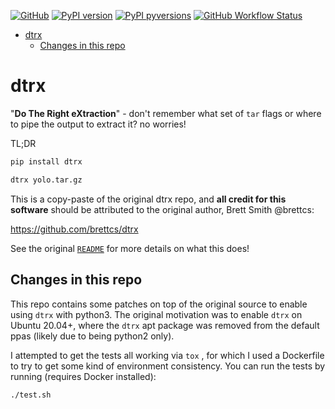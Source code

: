[![GitHub](https://img.shields.io/badge/GitHub-dtrx--py/dtrx-8da0cb?style=for-the-badge&logo=github)](https://github.com/dtrx-py/dtrx)
[![PyPI
version](https://img.shields.io/pypi/v/dtrx.svg?style=for-the-badge&logo=PyPi&logoColor=white)](https://pypi.org/project/dtrx/)
[![PyPI
pyversions](https://img.shields.io/pypi/pyversions/dtrx.svg?style=for-the-badge&logo=python&logoColor=white&color=ff69b4)](https://pypi.python.org/pypi/dtrx/)
[![GitHub Workflow Status](https://img.shields.io/github/workflow/status/dtrx-py/dtrx/main-ci/master?logo=github-actions&logoColor=white&style=for-the-badge)](https://github.com/dtrx-py/dtrx/actions)

- [dtrx](#dtrx)
  - [Changes in this repo](#changes-in-this-repo)

# dtrx

"**Do The Right eXtraction**" - don't remember what set of `tar` flags or where to
pipe the output to extract it? no worries!

TL;DR

```bash
pip install dtrx

dtrx yolo.tar.gz
```

This is a copy-paste of the original dtrx repo, and **all credit for this
software** should be attributed to the original author, Brett Smith @brettcs:

https://github.com/brettcs/dtrx

See the original [`README`](README) for more details on what this does!

## Changes in this repo

This repo contains some patches on top of the original source to enable using
`dtrx` with python3. The original motivation was to enable `dtrx` on Ubuntu
20.04+, where the `dtrx` apt package was removed from the default ppas (likely
due to being python2 only).

I attempted to get the tests all working via `tox` , for which I used a
Dockerfile to try to get some kind of environment consistency. You can run the
tests by running (requires Docker installed):

```bash
./test.sh
```
